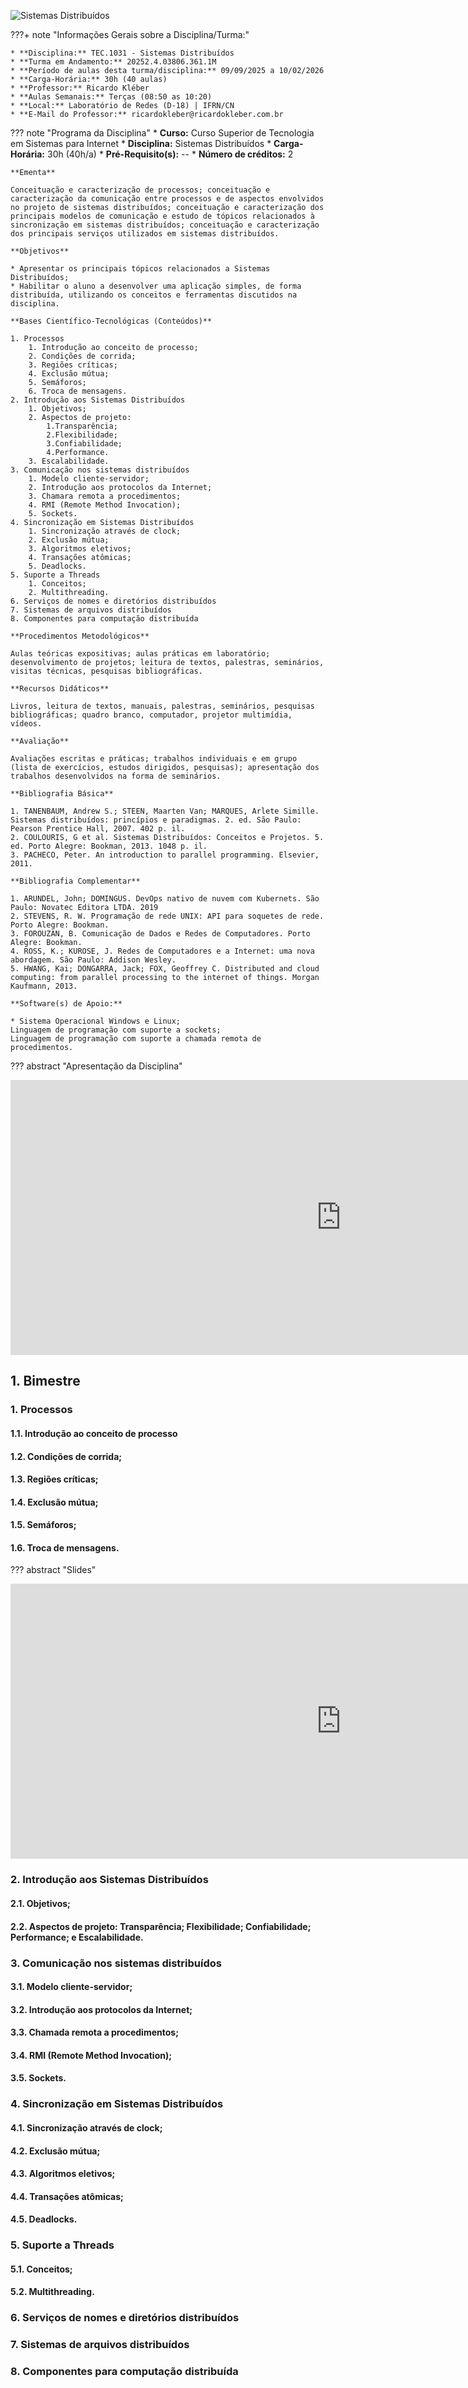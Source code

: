 ![Sistemas Distribuídos](./assets/images/banner_tec1031.jpg)

???+ note "Informações Gerais sobre a Disciplina/Turma:"

    * **Disciplina:** TEC.1031 - Sistemas Distribuídos
    * **Turma em Andamento:** 20252.4.03806.361.1M
    * **Período de aulas desta turma/disciplina:** 09/09/2025 a 10/02/2026
    * **Carga-Horária:** 30h (40 aulas)
    * **Professor:** Ricardo Kléber
    * **Aulas Semanais:** Terças (08:50 as 10:20)
    * **Local:** Laboratório de Redes (D-18) | IFRN/CN
    * **E-Mail do Professor:** ricardokleber@ricardokleber.com.br

??? note "Programa da Disciplina"
    * **Curso:** Curso Superior de Tecnologia em Sistemas para Internet
    * **Disciplina:** Sistemas Distribuídos
    * **Carga-Horária:** 30h (40h/a)
    * **Pré-Requisito(s):** --
    * **Número de créditos:** 2

    **Ementa**

    Conceituação e caracterização de processos; conceituação e caracterização da comunicação entre processos e de aspectos envolvidos no projeto de sistemas distribuídos; conceituação e caracterização dos principais modelos de comunicação e estudo de tópicos relacionados à sincronização em sistemas distribuídos; conceituação e caracterização dos principais serviços utilizados em sistemas distribuídos.

    **Objetivos**

    * Apresentar os principais tópicos relacionados a Sistemas Distribuídos;
    * Habilitar o aluno a desenvolver uma aplicação simples, de forma distribuída, utilizando os conceitos e ferramentas discutidos na disciplina.

    **Bases Científico-Tecnológicas (Conteúdos)**

    1. Processos
        1. Introdução ao conceito de processo;
        2. Condições de corrida;
        3. Regiões críticas;
        4. Exclusão mútua;
        5. Semáforos;
        6. Troca de mensagens.    
    2. Introdução aos Sistemas Distribuídos
        1. Objetivos;
        2. Aspectos de projeto:
            1.Transparência;
            2.Flexibilidade;
            3.Confiabilidade;
            4.Performance.
        3. Escalabilidade.
    3. Comunicação nos sistemas distribuídos
        1. Modelo cliente-servidor;
        2. Introdução aos protocolos da Internet;
        3. Chamara remota a procedimentos;
        4. RMI (Remote Method Invocation);
        5. Sockets.
    4. Sincronização em Sistemas Distribuídos
        1. Sincronização através de clock;
        2. Exclusão mútua;
        3. Algoritmos eletivos;
        4. Transações atômicas;
        5. Deadlocks.
    5. Suporte a Threads
        1. Conceitos;
        2. Multithreading.
    6. Serviços de nomes e diretórios distribuídos
    7. Sistemas de arquivos distribuídos
    8. Componentes para computação distribuída

    **Procedimentos Metodológicos**

    Aulas teóricas expositivas; aulas práticas em laboratório; desenvolvimento de projetos; leitura de textos, palestras, seminários, visitas técnicas, pesquisas bibliográficas.

    **Recursos Didáticos**

    Livros, leitura de textos, manuais, palestras, seminários, pesquisas bibliográficas; quadro branco, computador, projetor multimídia, vídeos.

    **Avaliação**

    Avaliações escritas e práticas; trabalhos individuais e em grupo (lista de exercícios, estudos dirigidos, pesquisas); apresentação dos trabalhos desenvolvidos na forma de seminários.

    **Bibliografia Básica**

    1. TANENBAUM, Andrew S.; STEEN, Maarten Van; MARQUES, Arlete Simille. Sistemas distribuídos: princípios e paradigmas. 2. ed. São Paulo: Pearson Prentice Hall, 2007. 402 p. il.
    2. COULOURIS, G et al. Sistemas Distribuídos: Conceitos e Projetos. 5. ed. Porto Alegre: Bookman, 2013. 1048 p. il.
    3. PACHECO, Peter. An introduction to parallel programming. Elsevier, 2011.

    **Bibliografia Complementar**

    1. ARUNDEL, John; DOMINGUS. DevOps nativo de nuvem com Kubernets. São Paulo: Novatec Editora LTDA. 2019
    2. STEVENS, R. W. Programação de rede UNIX: API para soquetes de rede. Porto Alegre: Bookman.
    3. FOROUZAN, B. Comunicação de Dados e Redes de Computadores. Porto Alegre: Bookman.
    4. ROSS, K.; KUROSE, J. Redes de Computadores e a Internet: uma nova abordagem. São Paulo: Addison Wesley.
    5. HWANG, Kai; DONGARRA, Jack; FOX, Geoffrey C. Distributed and cloud computing: from parallel processing to the internet of things. Morgan Kaufmann, 2013.

    **Software(s) de Apoio:**

    * Sistema Operacional Windows e Linux;
    Linguagem de programação com suporte a sockets;
    Linguagem de programação com suporte a chamada remota de procedimentos.

??? abstract "Apresentação da Disciplina"
    <div class="video-wrapper">
        <iframe src="https://docs.google.com/presentation/d/e/2PACX-1vSE5wRkFFyfLXMIDXxwzzDuD2ZAdhk2yCg1nVa7QNFR3_6EEPGDATQFO2qqx4ui5jygnK_P63M5zI7B/pubembed?start=false&loop=false&delayms=3000" frameborder="0" width="1058" height="440" allowfullscreen="true" mozallowfullscreen="true" webkitallowfullscreen="true"></iframe>
    </div>

## 1. Bimestre

### 1. Processos

#### 1.1. Introdução ao conceito de processo
#### 1.2. Condições de corrida;
#### 1.3. Regiões críticas;
#### 1.4. Exclusão mútua;
#### 1.5. Semáforos;
#### 1.6. Troca de mensagens.

??? abstract "Slides"
    <div class="video-wrapper">
        <iframe src="https://docs.google.com/presentation/d/e/2PACX-1vS9XhE-QnfmteNpFm5r4xp0xXI7hU18rXkmpPT18N1JQZ2uXqcf0D8ospb8BZ1UPz09pB4im5MCICYd/pubembed?start=false&loop=false&delayms=3000" frameborder="0" width="1058" height="440" allowfullscreen="true" mozallowfullscreen="true" webkitallowfullscreen="true"></iframe>
    </div>

### 2. Introdução aos Sistemas Distribuídos

#### 2.1. Objetivos;
#### 2.2. Aspectos de projeto: Transparência; Flexibilidade; Confiabilidade; Performance; e Escalabilidade.

### 3. Comunicação nos sistemas distribuídos

#### 3.1. Modelo cliente-servidor;
#### 3.2. Introdução aos protocolos da Internet;
#### 3.3. Chamada remota a procedimentos;
#### 3.4. RMI (Remote Method Invocation);
#### 3.5. Sockets.

### 4. Sincronização em Sistemas Distribuídos

#### 4.1. Sincronização através de clock;
#### 4.2. Exclusão mútua;
#### 4.3. Algoritmos eletivos;
#### 4.4. Transações atômicas;
#### 4.5. Deadlocks.

### 5. Suporte a Threads

#### 5.1. Conceitos;
#### 5.2. Multithreading.

### 6. Serviços de nomes e diretórios distribuídos
### 7. Sistemas de arquivos distribuídos
### 8. Componentes para computação distribuída